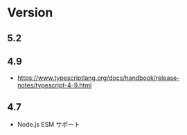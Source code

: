 # Version
## 5.2


## 4.9
- https://www.typescriptlang.org/docs/handbook/release-notes/typescript-4-9.html

## 4.7
- Node.js ESM サポート

